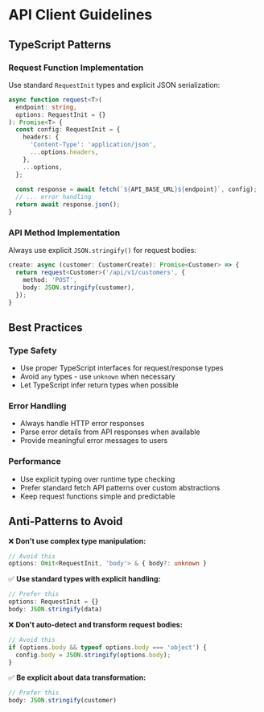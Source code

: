 # API Client Guidelines

## TypeScript Patterns

### Request Function Implementation
Use standard `RequestInit` types and explicit JSON serialization:

```typescript
async function request<T>(
  endpoint: string,
  options: RequestInit = {}
): Promise<T> {
  const config: RequestInit = {
    headers: {
      'Content-Type': 'application/json',
      ...options.headers,
    },
    ...options,
  };
  
  const response = await fetch(`${API_BASE_URL}${endpoint}`, config);
  // ... error handling
  return await response.json();
}
```

### API Method Implementation
Always use explicit `JSON.stringify()` for request bodies:

```typescript
create: async (customer: CustomerCreate): Promise<Customer> => {
  return request<Customer>('/api/v1/customers', {
    method: 'POST',
    body: JSON.stringify(customer),
  });
}
```

## Best Practices

### Type Safety
- Use proper TypeScript interfaces for request/response types
- Avoid `any` types - use `unknown` when necessary
- Let TypeScript infer return types when possible

### Error Handling
- Always handle HTTP error responses
- Parse error details from API responses when available
- Provide meaningful error messages to users

### Performance
- Use explicit typing over runtime type checking
- Prefer standard fetch API patterns over custom abstractions
- Keep request functions simple and predictable

## Anti-Patterns to Avoid

❌ **Don't use complex type manipulation:**
```typescript
// Avoid this
options: Omit<RequestInit, 'body'> & { body?: unknown }
```

✅ **Use standard types with explicit handling:**
```typescript
// Prefer this
options: RequestInit = {}
body: JSON.stringify(data)
```

❌ **Don't auto-detect and transform request bodies:**
```typescript
// Avoid this
if (options.body && typeof options.body === 'object') {
  config.body = JSON.stringify(options.body);
}
```

✅ **Be explicit about data transformation:**
```typescript
// Prefer this
body: JSON.stringify(customer)
```